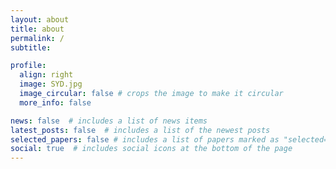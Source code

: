 ```yaml
---
layout: about
title: about
permalink: /
subtitle: 

profile:
  align: right
  image: SYD.jpg
  image_circular: false # crops the image to make it circular
  more_info: false

news: false  # includes a list of news items
latest_posts: false  # includes a list of the newest posts
selected_papers: false # includes a list of papers marked as "selected={true}"
social: true  # includes social icons at the bottom of the page
---
```


